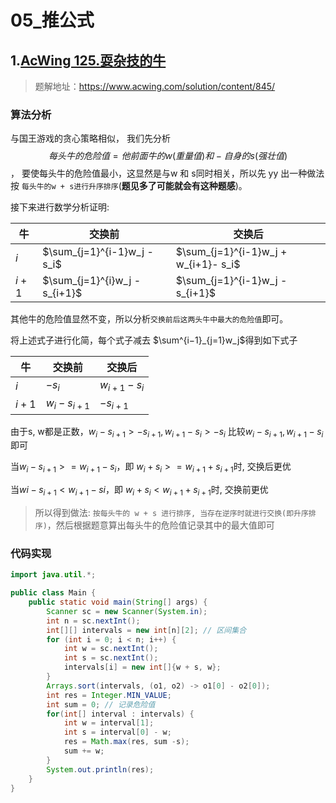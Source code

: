 # 05_推公式

## 1.[AcWing 125.耍杂技的牛](https://www.acwing.com/problem/content/127/)
> 题解地址：https://www.acwing.com/solution/content/845/
### 算法分析
与国王游戏的贪心策略相似， 我们先分析
$$每头牛的危险值 = 他前面牛的w(重量值)和 - 自身的s(强壮值)$$，
要使每头牛的危险值最小，这显然是与w 和 s同时相关，所以先 yy 出一种做法按 `每头牛的w + s进行升序排序`(**题见多了可能就会有这种题感**)。

接下来进行数学分析证明:

| 牛   | 交换前                     | 交换后 |
| ---- | -------------------------- | ------ |
| $i$  | $\sum_{j=1}^{i-1}w_j - s_i$ | $\sum_{j=1}^{i-1}w_j + w_{i+1}- s_i$ |
| $i+1$ | $\sum_{j=1}^{i}w_j - s_{i+1}$ | $\sum_{j=1}^{i-1}w_j - s_{i+1}$ |

其他牛的危险值显然不变，所以分析`交换前后这两头牛中最大的危险值`即可。

将上述式子进行化简，每个式子减去 $\sum^{i−1}_{j=1}w_j$得到如下式子

| 牛   | 交换前                     | 交换后 |
| ---- | -------------------------- | ------ |
| $i$  | $-s_i$ | $w_{i+1}- s_i$ |
| $i+1$ | $w_i - s_{i+1}$ | $-s_{i+1}$ |

由于s, w都是正数，$w_i−s_{i+1}>−s_{i+1} , w_{i+1}−s_i>−s_i$
比较$w_i−s_{i+1}, w_{i+1}−s_i$即可

当$w_i−s_{i+1}>=w_{i+1}−s_i$，即 $w_i+s_i>=w_{i+1}+s_{i+1}$时, 交换后更优

当$wi−s_{i+1}<w_{i+1}−si$，即 $w_i+s_i<w_{i+1}+s_{i+1}$时, 交换前更优

> 所以得到做法: `按每头牛的 w + s 进行排序, 当存在逆序时就进行交换(即升序排序)`，然后根据题意算出每头牛的危险值记录其中的最大值即可

### 代码实现
```java
import java.util.*;

public class Main {
    public static void main(String[] args) {
        Scanner sc = new Scanner(System.in);
        int n = sc.nextInt();
        int[][] intervals = new int[n][2]; // 区间集合
        for (int i = 0; i < n; i++) {
            int w = sc.nextInt();
            int s = sc.nextInt();
            intervals[i] = new int[]{w + s, w};
        }
        Arrays.sort(intervals, (o1, o2) -> o1[0] - o2[0]);
        int res = Integer.MIN_VALUE;
        int sum = 0; // 记录危险值
        for(int[] interval : intervals) {
            int w = interval[1];
            int s = interval[0] - w;
            res = Math.max(res, sum -s);
            sum += w;
        }
        System.out.println(res);
    }
}
```
